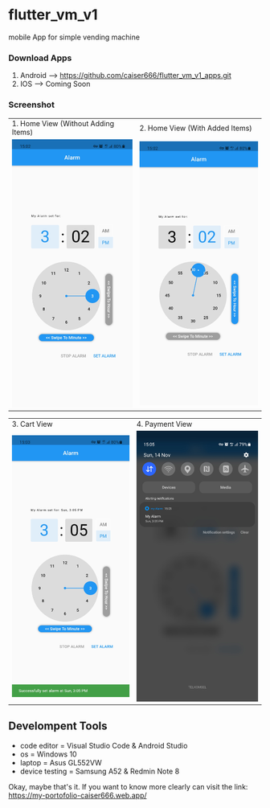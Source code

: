 # flutter_vm_v1

mobile App for simple vending machine

### Download Apps

1. Android --> https://github.com/caiser666/flutter_vm_v1_apps.git
2. IOS --> Coming Soon

### Screenshot

<table>
  <tr>
     <td>1. Home View (Without Adding Items)</td>
     <td>2. Home View (With Added Items)</td>
  </tr>
  <tr>
    <td valign="center"><img src="https://github.com/caiser666/flutter_alarm_v1/blob/main/assets/screenshots/1.jpg" width="320"></td>
    <td valign="center"><img src="https://github.com/caiser666/flutter_alarm_v1/blob/main/assets/screenshots/2.jpg" width="320"></td>
  </tr>
</table>

<table>
  <tr>
     <td>3. Cart View</td>
     <td>4. Payment View</td>
  </tr>
  <tr>
    <td valign="center"><img src="https://github.com/caiser666/flutter_alarm_v1/blob/main/assets/screenshots/3.jpg" width="320"></td>
    <td valign="center"><img src="https://github.com/caiser666/flutter_alarm_v1/blob/main/assets/screenshots/4.jpg" width="320"></td>
  </tr>
</table>


## Develompent Tools

- code editor = Visual Studio Code & Android Studio
- os = Windows 10
- laptop = Asus GL552VW
- device testing = Samsung A52 & Redmin Note 8

Okay, maybe that's it. If you want to know more clearly can visit the link: https://my-portofolio-caiser666.web.app/

